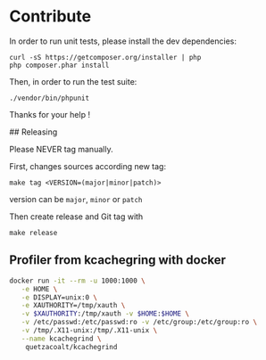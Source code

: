 # Contribute

In order to run unit tests, please install the dev dependencies:

    curl -sS https://getcomposer.org/installer | php
    php composer.phar install

Then, in order to run the test suite:

    ./vendor/bin/phpunit

Thanks for your help !

## Releasing

Please NEVER tag manually.

First, changes sources according new tag:

    make tag <VERSION=(major|minor|patch)>
    
version can be `major`, `minor` or `patch`

Then create release and Git tag with

    make release

## Profiler from kcachegring with docker

```bash
docker run -it --rm -u 1000:1000 \
   -e HOME \
   -e DISPLAY=unix:0 \
   -e XAUTHORITY=/tmp/xauth \
   -v $XAUTHORITY:/tmp/xauth -v $HOME:$HOME \
   -v /etc/passwd:/etc/passwd:ro -v /etc/group:/etc/group:ro \
   -v /tmp/.X11-unix:/tmp/.X11-unix \
   --name kcachegrind \
    quetzacoalt/kcachegrind
```